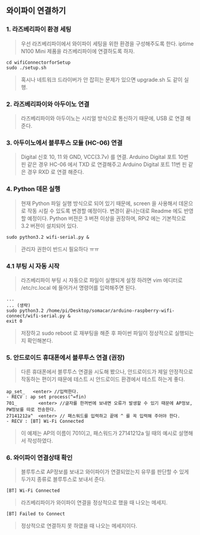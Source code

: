 ## 와이파이 연결하기
### 1. 라즈베리파이 환경 세팅
>우선 라즈베리파이에서 와이파이 세팅을 위한 환경을 구성해주도록 한다. iptime N100 Mini 제품을 라즈베리파이에 연결하도록 하자.
```
cd wifiConnectorforSetup
sudo ./setup.sh
```
>혹시나 네트워크 드라이버가 안 잡히는 문제가 있으면 upgrade.sh 도 같이 실행.

### 2. 라즈베리파이와 아두이노 연결
>라즈베리파이와 아두이노는 시리얼 방식으로 통신하기 때문에, USB 로 연결 해준다.

### 3. 아두이노에서 블루투스 모듈 (HC-06) 연결
>Digital 신호 10, 11 와 GND, VCC(3.7v) 를 연결.
Arduino Digital 포트 10번 핀 같은 경우 HC-06 에서 TXD 로 연결해주고
Arduino Digital 포트 11번 핀 같은 경우 RXD 로 연결 해준다.

### 4. Python 데몬 실행
>현재 Python 파일 실행 방식으로 되어 있기 때문에, screen 을 사용해서 데몬으로 작동 시킬 수 있도록 변경할 예정이다. 변경이 끝나는대로 Readme 에도 반영할 예정이다. Python 버젼은 3 버젼 이상을 권장하며, RPi2 에는 기본적으로 3.2 버젼이 설치되어 있다.
```
sudo python3.2 wifi-serial.py &
```
>관리자 권한이 반드시 필요하다 ㅠㅠ

### 4.1 부팅 시 자동 시작
>라즈베리파이 부팅 시 자동으로 파일이 실행되게 설정 하려면 vim 에디터로 /etc/rc.local 에 들어가서 명령어를 입력해주면 된다.
```
...
... (생략)
sudo python3.2 /home/pi/Desktop/somacar/arduino-raspberry-wifi-connect/wifi-serial.py &
exit 0
```
> 저장하고 sudo reboot 로 재부팅을 해준 후 파이썬 파일이 정상적으로 실행되는지 확인해본다.


### 5. 안드로이드 휴대폰에서 블루투스 연결 (권장)
>다른 휴대폰에서 블루투스 연결을 시도해 봤으나, 안드로이드가 제일 안정적으로 작동하는 편이기 때문에 테스트 시 안드로이드 환경에서 테스트 하는게 좋다.
```
ap_set_   <enter> //입력한다. 
- RECV : ap set process(^=fin)
701_        <enter> //글자를 한꺼번에 보내면 오류가 발생할 수 있기 때문에 AP정보, PW정보를 따로 전송한다.
27141212a^  <enter> // 패스워드를 입력하고 끝에 ^ 를 꼭 입력해 주어야 한다. 
- RECV : [BT] Wi-Fi Connected
```
>이 예제는 AP의 이름이 701이고, 패스워드가 27141212a 일 때의 예시로 설명해서 작성하였다.

### 6. 와이파이 연결상태 확인
>블루투스로 AP정보를 보내고 와이파이가 연결되었는지 유무를 판단할 수 있게 두가지 종류로 블루투스로 보내서 준다.
```
[BT] Wi-Fi Connected
```
>라즈베리파이가 와이파이 연결을 정상적으로 했을 때 나오는 메세지.
```
[BT] Failed to Connect
```
>정상적으로 연결하지 못 하였을 때 나오는 메세지이다. 

